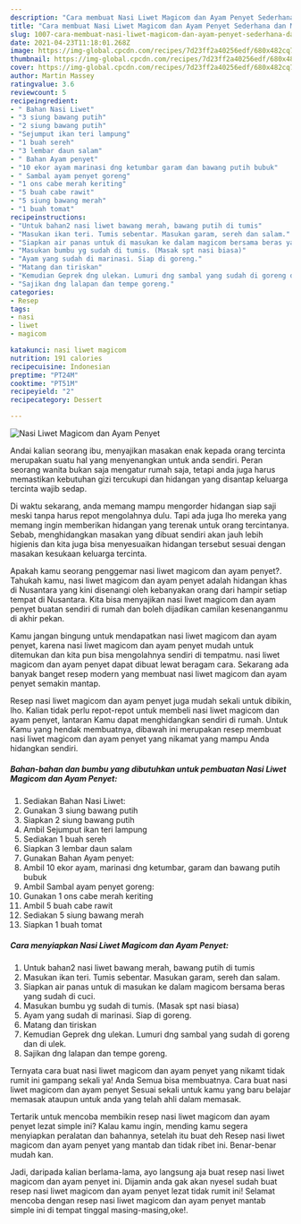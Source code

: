 ```yaml
---
description: "Cara membuat Nasi Liwet Magicom dan Ayam Penyet Sederhana dan Mudah Dibuat"
title: "Cara membuat Nasi Liwet Magicom dan Ayam Penyet Sederhana dan Mudah Dibuat"
slug: 1007-cara-membuat-nasi-liwet-magicom-dan-ayam-penyet-sederhana-dan-mudah-dibuat
date: 2021-04-23T11:18:01.268Z
image: https://img-global.cpcdn.com/recipes/7d23ff2a40256edf/680x482cq70/nasi-liwet-magicom-dan-ayam-penyet-foto-resep-utama.jpg
thumbnail: https://img-global.cpcdn.com/recipes/7d23ff2a40256edf/680x482cq70/nasi-liwet-magicom-dan-ayam-penyet-foto-resep-utama.jpg
cover: https://img-global.cpcdn.com/recipes/7d23ff2a40256edf/680x482cq70/nasi-liwet-magicom-dan-ayam-penyet-foto-resep-utama.jpg
author: Martin Massey
ratingvalue: 3.6
reviewcount: 5
recipeingredient:
- " Bahan Nasi Liwet"
- "3 siung bawang putih"
- "2 siung bawang putih"
- "Sejumput ikan teri lampung"
- "1 buah sereh"
- "3 lembar daun salam"
- " Bahan Ayam penyet"
- "10 ekor ayam marinasi dng ketumbar garam dan bawang putih bubuk"
- " Sambal ayam penyet goreng"
- "1 ons cabe merah keriting"
- "5 buah cabe rawit"
- "5 siung bawang merah"
- "1 buah tomat"
recipeinstructions:
- "Untuk bahan2 nasi liwet bawang merah, bawang putih di tumis"
- "Masukan ikan teri. Tumis sebentar. Masukan garam, sereh dan salam."
- "Siapkan air panas untuk di masukan ke dalam magicom bersama beras yang sudah di cuci."
- "Masukan bumbu yg sudah di tumis. (Masak spt nasi biasa)"
- "Ayam yang sudah di marinasi. Siap di goreng."
- "Matang dan tiriskan"
- "Kemudian Geprek dng ulekan. Lumuri dng sambal yang sudah di goreng dan di ulek."
- "Sajikan dng lalapan dan tempe goreng."
categories:
- Resep
tags:
- nasi
- liwet
- magicom

katakunci: nasi liwet magicom 
nutrition: 191 calories
recipecuisine: Indonesian
preptime: "PT24M"
cooktime: "PT51M"
recipeyield: "2"
recipecategory: Dessert

---
```



![Nasi Liwet Magicom dan Ayam Penyet](https://img-global.cpcdn.com/recipes/7d23ff2a40256edf/680x482cq70/nasi-liwet-magicom-dan-ayam-penyet-foto-resep-utama.jpg)

Andai kalian seorang ibu, menyajikan masakan enak kepada orang tercinta merupakan suatu hal yang menyenangkan untuk anda sendiri. Peran seorang  wanita bukan saja mengatur rumah saja, tetapi anda juga harus memastikan kebutuhan gizi tercukupi dan hidangan yang disantap keluarga tercinta wajib sedap.

Di waktu  sekarang, anda memang mampu mengorder hidangan siap saji meski tanpa harus repot mengolahnya dulu. Tapi ada juga lho mereka yang memang ingin memberikan hidangan yang terenak untuk orang tercintanya. Sebab, menghidangkan masakan yang dibuat sendiri akan jauh lebih higienis dan kita juga bisa menyesuaikan hidangan tersebut sesuai dengan masakan kesukaan keluarga tercinta. 



Apakah kamu seorang penggemar nasi liwet magicom dan ayam penyet?. Tahukah kamu, nasi liwet magicom dan ayam penyet adalah hidangan khas di Nusantara yang kini disenangi oleh kebanyakan orang dari hampir setiap tempat di Nusantara. Kita bisa menyajikan nasi liwet magicom dan ayam penyet buatan sendiri di rumah dan boleh dijadikan camilan kesenanganmu di akhir pekan.

Kamu jangan bingung untuk mendapatkan nasi liwet magicom dan ayam penyet, karena nasi liwet magicom dan ayam penyet mudah untuk ditemukan dan kita pun bisa mengolahnya sendiri di tempatmu. nasi liwet magicom dan ayam penyet dapat dibuat lewat beragam cara. Sekarang ada banyak banget resep modern yang membuat nasi liwet magicom dan ayam penyet semakin mantap.

Resep nasi liwet magicom dan ayam penyet juga mudah sekali untuk dibikin, lho. Kalian tidak perlu repot-repot untuk membeli nasi liwet magicom dan ayam penyet, lantaran Kamu dapat menghidangkan sendiri di rumah. Untuk Kamu yang hendak membuatnya, dibawah ini merupakan resep membuat nasi liwet magicom dan ayam penyet yang nikamat yang mampu Anda hidangkan sendiri.

<!--inarticleads1-->

##### Bahan-bahan dan bumbu yang dibutuhkan untuk pembuatan Nasi Liwet Magicom dan Ayam Penyet:

1. Sediakan  Bahan Nasi Liwet:
1. Gunakan 3 siung bawang putih
1. Siapkan 2 siung bawang putih
1. Ambil Sejumput ikan teri lampung
1. Sediakan 1 buah sereh
1. Siapkan 3 lembar daun salam
1. Gunakan  Bahan Ayam penyet:
1. Ambil 10 ekor ayam, marinasi dng ketumbar, garam dan bawang putih bubuk
1. Ambil  Sambal ayam penyet goreng:
1. Gunakan 1 ons cabe merah keriting
1. Ambil 5 buah cabe rawit
1. Sediakan 5 siung bawang merah
1. Siapkan 1 buah tomat




<!--inarticleads2-->

##### Cara menyiapkan Nasi Liwet Magicom dan Ayam Penyet:

1. Untuk bahan2 nasi liwet bawang merah, bawang putih di tumis
1. Masukan ikan teri. Tumis sebentar. Masukan garam, sereh dan salam.
1. Siapkan air panas untuk di masukan ke dalam magicom bersama beras yang sudah di cuci.
1. Masukan bumbu yg sudah di tumis. (Masak spt nasi biasa)
1. Ayam yang sudah di marinasi. Siap di goreng.
1. Matang dan tiriskan
1. Kemudian Geprek dng ulekan. Lumuri dng sambal yang sudah di goreng dan di ulek.
1. Sajikan dng lalapan dan tempe goreng.




Ternyata cara buat nasi liwet magicom dan ayam penyet yang nikamt tidak rumit ini gampang sekali ya! Anda Semua bisa membuatnya. Cara buat nasi liwet magicom dan ayam penyet Sesuai sekali untuk kamu yang baru belajar memasak ataupun untuk anda yang telah ahli dalam memasak.

Tertarik untuk mencoba membikin resep nasi liwet magicom dan ayam penyet lezat simple ini? Kalau kamu ingin, mending kamu segera menyiapkan peralatan dan bahannya, setelah itu buat deh Resep nasi liwet magicom dan ayam penyet yang mantab dan tidak ribet ini. Benar-benar mudah kan. 

Jadi, daripada kalian berlama-lama, ayo langsung aja buat resep nasi liwet magicom dan ayam penyet ini. Dijamin anda gak akan nyesel sudah buat resep nasi liwet magicom dan ayam penyet lezat tidak rumit ini! Selamat mencoba dengan resep nasi liwet magicom dan ayam penyet mantab simple ini di tempat tinggal masing-masing,oke!.

